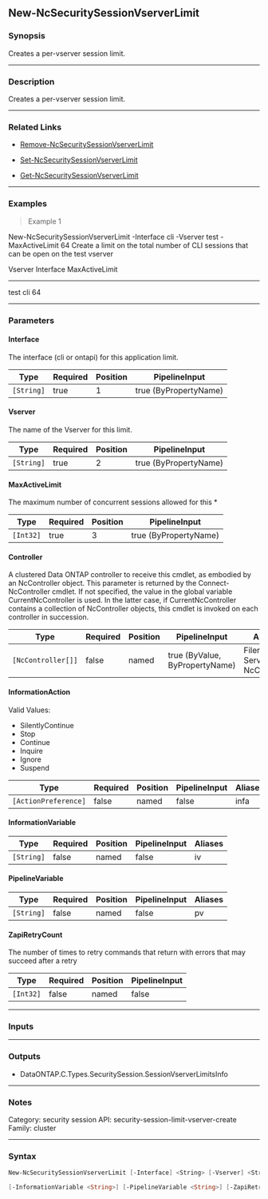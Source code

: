 New-NcSecuritySessionVserverLimit
---------------------------------

### Synopsis
Creates a per-vserver session limit.

---

### Description

Creates a per-vserver session limit.

---

### Related Links
* [Remove-NcSecuritySessionVserverLimit](Remove-NcSecuritySessionVserverLimit)

* [Set-NcSecuritySessionVserverLimit](Set-NcSecuritySessionVserverLimit)

* [Get-NcSecuritySessionVserverLimit](Get-NcSecuritySessionVserverLimit)

---

### Examples
> Example 1

New-NcSecuritySessionVserverLimit -Interface cli -Vserver test -MaxActiveLimit 64
Create a limit on the total number of CLI sessions that can be open on the test vserver

Vserver                                                             Interface                            MaxActiveLimit
-------                                                             ---------                            --------------
test                                                                cli                                              64

---

### Parameters
#### **Interface**
The interface (cli or ontapi) for this application limit.

|Type      |Required|Position|PipelineInput        |
|----------|--------|--------|---------------------|
|`[String]`|true    |1       |true (ByPropertyName)|

#### **Vserver**
The name of the Vserver for this limit.

|Type      |Required|Position|PipelineInput        |
|----------|--------|--------|---------------------|
|`[String]`|true    |2       |true (ByPropertyName)|

#### **MaxActiveLimit**
The maximum number of concurrent sessions allowed for this *

|Type     |Required|Position|PipelineInput        |
|---------|--------|--------|---------------------|
|`[Int32]`|true    |3       |true (ByPropertyName)|

#### **Controller**
A clustered Data ONTAP controller to receive this cmdlet, as embodied by an NcController object.  This parameter is returned by the Connect-NcController cmdlet.  If not specified, the value in the global variable CurrentNcController is used.  In the latter case, if CurrentNcController contains a collection of NcController objects, this cmdlet is invoked on each controller in succession.

|Type              |Required|Position|PipelineInput                 |Aliases                          |
|------------------|--------|--------|------------------------------|---------------------------------|
|`[NcController[]]`|false   |named   |true (ByValue, ByPropertyName)|Filer<br/>Server<br/>NcController|

#### **InformationAction**

Valid Values:

* SilentlyContinue
* Stop
* Continue
* Inquire
* Ignore
* Suspend

|Type                |Required|Position|PipelineInput|Aliases|
|--------------------|--------|--------|-------------|-------|
|`[ActionPreference]`|false   |named   |false        |infa   |

#### **InformationVariable**

|Type      |Required|Position|PipelineInput|Aliases|
|----------|--------|--------|-------------|-------|
|`[String]`|false   |named   |false        |iv     |

#### **PipelineVariable**

|Type      |Required|Position|PipelineInput|Aliases|
|----------|--------|--------|-------------|-------|
|`[String]`|false   |named   |false        |pv     |

#### **ZapiRetryCount**
The number of times to retry commands that return with errors that may succeed after a retry

|Type     |Required|Position|PipelineInput|
|---------|--------|--------|-------------|
|`[Int32]`|false   |named   |false        |

---

### Inputs

---

### Outputs
* DataONTAP.C.Types.SecuritySession.SessionVserverLimitsInfo

---

### Notes
Category: security session
API: security-session-limit-vserver-create
Family: cluster

---

### Syntax
```PowerShell
New-NcSecuritySessionVserverLimit [-Interface] <String> [-Vserver] <String> [-MaxActiveLimit] <Int32> [-Controller <NcController[]>] [-InformationAction <ActionPreference>] 
```
```PowerShell
[-InformationVariable <String>] [-PipelineVariable <String>] [-ZapiRetryCount <Int32>] [<CommonParameters>]
```
